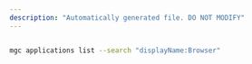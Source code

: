 ```yaml
---
description: "Automatically generated file. DO NOT MODIFY"
---
```


```bash

mgc applications list --search "displayName:Browser"

```
